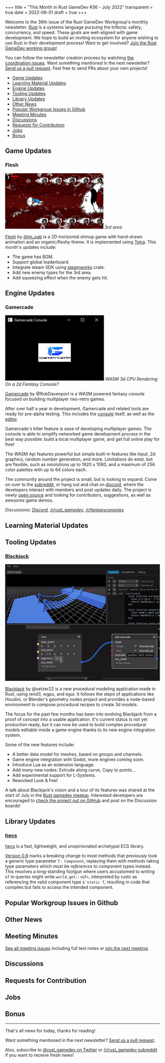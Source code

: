 +++
title = "This Month in Rust GameDev #36 - July 2022"
transparent = true
date = 2022-08-01
draft = true
+++

<!-- no toc -->

<!-- Check the post with markdownlint-->

Welcome to the 36th issue of the Rust GameDev Workgroup's
monthly newsletter.
[Rust] is a systems language pursuing the trifecta:
safety, concurrency, and speed.
These goals are well-aligned with game development.
We hope to build an inviting ecosystem for anyone wishing
to use Rust in their development process!
Want to get involved? [Join the Rust GameDev working group!][join]

You can follow the newsletter creation process
by watching [the coordination issues][coordination].
Want something mentioned in the next newsletter?
[Send us a pull request][pr].
Feel free to send PRs about your own projects!

[Rust]: https://rust-lang.org
[join]: https://github.com/rust-gamedev/wg#join-the-fun
[pr]: https://github.com/rust-gamedev/rust-gamedev.github.io
[coordination]: https://github.com/rust-gamedev/rust-gamedev.github.io/issues?q=label%3Acoordination
[Rust]: https://rust-lang.org
[join]: https://github.com/rust-gamedev/wg#join-the-fun

- [Game Updates](#game-updates)
- [Learning Material Updates](#learning-material-updates)
- [Engine Updates](#engine-updates)
- [Tooling Updates](#tooling-updates)
- [Library Updates](#library-updates)
- [Other News](#other-news)
- [Popular Workgroup Issues in Github](#popular-workgroup-issues-in-github)
- [Meeting Minutes](#meeting-minutes)
- [Discussions](#discussions)
- [Requests for Contribution](#requests-for-contribution)
- [Jobs](#jobs)
- [Bonus](#bonus)

<!--
Ideal section structure is:

```
### [Title]

![image/GIF description](image link)
_image caption_

A paragraph or two with a summary and [useful links].

_Discussions:
[/r/rust](https://reddit.com/r/rust/todo),
[twitter](https://twitter.com/todo/status/123456)_

[Title]: https://first.link
[useful links]: https://other.link
```

If needed, a section can be split into subsections with a "------" delimiter.
-->

## Game Updates

### Flesh

![flesh preview](flesh.gif)
_3rd area_

[Flesh] by [@im_oab] is a 2D-horizontal shmup game with hand-drawn animation and
an organic/fleshy theme. It is implemented using [Tetra]. This month's updates
include:

- The game has BGM.
- Support global leaderboard.
- Integrate steam SDK using [steamworks] crate.
- Add new enemy types for the 3rd area.
- Add squeezing effect when the enemy gets hit.

[Flesh]: https://store.steampowered.com/app/1660850/Flesh/
[@im_oab]: https://twitter.com/im_oab
[Tetra]: https://github.com/17cupsofcoffee/tetra
[steamworks]: https://crates.io/crates/steamworks

## Engine Updates

### Gamercade

![Gamercade preview](gamercade.gif)
_WASM 3d CPU Rendering On a 2d Fantasy Console?_

[Gamercade] by @RobDavenport is a WASM powered fantasy console focused
on building multiplayer neo-retro games.

After over half a year in development, Gamercade and related tools are ready
for pre-alpha testing. This includes the [console](Gamercade-Console) itself,
as well as the [editor](Gamercade-Editor).

Gamercade's killer feature is ease of developing multiplayer games.
The console is able to simplify networked game development process
in the best way possible: build a local multiplayer game, and get full online
play for free!

The WASM Api features powerful but simple built-in features like input,
2d graphics, random number generation, and more. Limitations do exist, but are 
flexible, such as resolutions up to 1920 x 1080, and a maximum of 256 color 
palettes with up to 64 colors each.

The community around the project is small, but is looking to expand.
Come on over to the [subreddit](Gamercade-Subreddit), or hang out and chat
on [discord](Gamercade-Discord), where the developers interact with members
and post updates daily. The project is newly [open source](Gamercade-Github) and 
looking for contributors, suggestions, as well as awesome game demos.

_Discussions: [Discord](Gamercade-Discord),
[/r/rust_gamedev](https://www.reddit.com/r/rust_gamedev/comments/w8idew/announcing_gamercade_a_new_wasm_powered_fantasy/),
[/r/fantasyconsoles](https://www.reddit.com/r/fantasyconsoles/comments/w8ics8/announcing_gamercade_a_new_wasm_powered_fantasy/)_

[Gamercade]: https://gamercade.io
[Gamercade-Console]: https://github.com/gamercade-io/gamercade_console
[Gamercade-Editor]: https://github.com/gamercade-io/gamercade_editor
[Gamercade-Discord]: https://discord.gg/Qafv2Fpt5j
[Gamercade-Github]: https://github.com/gamercade-io/

## Learning Material Updates

## Tooling Updates

### [Blackjack]

![Blackjack: A procedural bridge being edited in real-time](blackjack.gif)

[Blackjack] by @setzer22 is a new procedural modeling application made in Rust,
using rend3, wgpu, and egui. It follows the steps of applications like
Houdini, or Blender's geometry nodes project and provides a node-based
environment to compose procedural recipes to create 3d models.

The focus for the past few months has been into evolving Blackjack from a proof
of concept into a usable application. It's current status is not yet production
ready, but it can now be used to build complex procedural models editable inside
a game engine thanks to its new engine integration system.

Some of the new features include:

- A better data model for meshes, based on groups and channels.
- Game engine integration with Godot, more engines coming soon.
- Introduce Lua as an extension language.
- Add *many* new nodes: Extrude along curve, Copy to points...
- Add experimental support for L-Systems.
- Reworked Look & Feel

A talk about Blackjack's vision and a tour of its features was shared at the
start of July in the [Rust gamedev meetup][blackjack-talk-yt]. Interested
developers are encouraged to [check the project out on GitHub][Blackjack] and
post on the Discussion boards!

[Blackjack]: https://github.com/setzer22/blackjack
[blackjack-talk-yt]: https://onrendering.com/data/papers/catmark/HalfedgeCatmullClark.pdf

## Library Updates

### [hecs]

[hecs] is a fast, lightweight, and unopinionated archetypal ECS library.

[Version 0.8][hecs-changelog] marks a breaking change to most methods that
previously took a generic type parameter `T: Component`, replacing them with
methods taking type parameters which must be *references to* component types
instead. This resolves a long-standing footgun where users accustomed to writing
`&T` in queries might write `world.get::<&T>`, interpreted by rustc as
referencing the valid component type `&'static T`, resulting in code that
compiles but fails to access the intended component.

[hecs]: https://github.com/Ralith/hecs
[hecs-changelog]: https://github.com/Ralith/hecs/blob/master/CHANGELOG.md#080

## Popular Workgroup Issues in Github

<!-- Up to 10 links to interesting issues -->

## Other News

<!-- One-liners for plan items that haven't got their own sections. -->

## Meeting Minutes

<!-- Up to 10 most important notes + a link to the full details -->

[See all meeting issues][label_meeting] including full text notes
or [join the next meeting][join].

[label_meeting]: https://github.com/rust-gamedev/wg/issues?q=label%3Ameeting

## Discussions

<!-- Links to handpicked reddit/twitter/urlo/etc threads that provide
useful information -->

## Requests for Contribution

<!-- Links to "good first issue"-labels or direct links to specific tasks -->

## Jobs

<!-- An optional section for new jobs related to Rust gamedev -->

## Bonus

<!-- Bonus section to make the newsletter more interesting
and highlight events from the past. -->

------

That's all news for today, thanks for reading!

Want something mentioned in the next newsletter?
[Send us a pull request][pr].

Also, subscribe to [@rust_gamedev on Twitter][@rust_gamedev]
or [/r/rust_gamedev subreddit][/r/rust_gamedev] if you want to receive fresh news!

<!--
TODO: Add real links and un-comment once this post is published
**Discuss this post on**:
[/r/rust_gamedev](TODO),
[Twitter](TODO),
[Discord](https://discord.gg/yNtPTb2).
-->

[/r/rust_gamedev]: https://reddit.com/r/rust_gamedev
[@rust_gamedev]: https://twitter.com/rust_gamedev
[pr]: https://github.com/rust-gamedev/rust-gamedev.github.io
